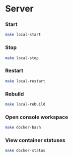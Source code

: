 # Server

### Start

```bash
make local-start
```

### Stop

```bash
make local-stop
```

### Restart

```bash
make local-restart
```

### Rebuild

```bash
make local-rebuild
```

### Open console workspace

```bash
make docker-bash
```

### View container statuses

```bash
make docker-status
```
